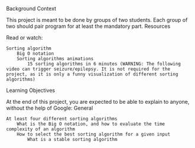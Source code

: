 Background Context

This project is meant to be done by groups of two students. Each group of two should pair program for at least the mandatory part.
Resources

Read or watch:

    Sorting algorithm
        Big O notation
	    Sorting algorithms animations
	        15 sorting algorithms in 6 minutes (WARNING: The following video can trigger seizure/epilepsy. It is not required for the project, as it is only a funny visualization of different sorting algorithms)

Learning Objectives

At the end of this project, you are expected to be able to explain to anyone, without the help of Google:
General

    At least four different sorting algorithms
        What is the Big O notation, and how to evaluate the time complexity of an algorithm
	    How to select the best sorting algorithm for a given input
	        What is a stable sorting algorithm
		